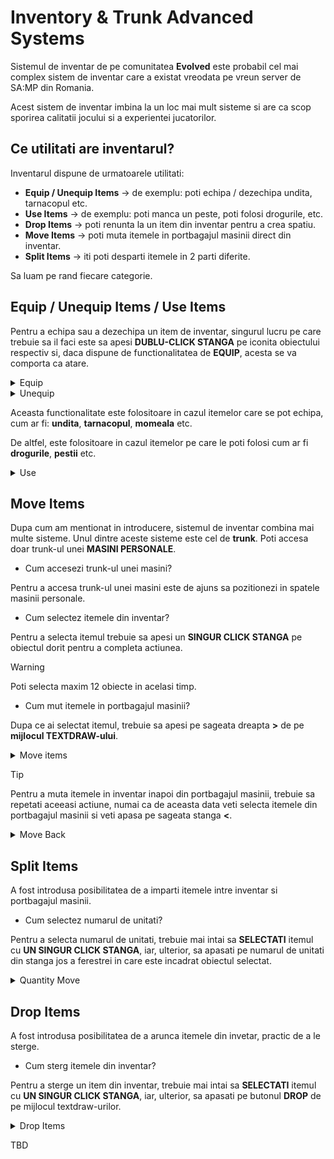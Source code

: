 # Inventory & Trunk Advanced Systems

Sistemul de inventar de pe comunitatea **Evolved** este probabil cel mai complex sistem de inventar care a existat vreodata pe vreun server de SA:MP din Romania.

Acest sistem de inventar imbina la un loc mai mult sisteme si are ca scop sporirea calitatii jocului si a experientei jucatorilor.

## Ce utilitati are inventarul?

Inventarul dispune de urmatoarele utilitati:
- **Equip / Unequip Items** -> de exemplu: poti echipa / dezechipa undita, tarnacopul etc.
- **Use Items**  -> de exemplu: poti manca un peste, poti folosi drogurile, etc.
- **Drop Items** -> poti renunta la un item din inventar pentru a crea spatiu.
- **Move Items** -> poti muta itemele in portbagajul masinii direct din inventar.
- **Split Items** -> iti poti desparti itemele in 2 parti diferite.

Sa luam pe rand fiecare categorie.

## Equip / Unequip Items / Use Items

Pentru a echipa sau a dezechipa un item de inventar, singurul lucru pe care trebuie sa il faci este sa apesi **DUBLU-CLICK STANGA** pe iconita obiectului respectiv si, daca dispune de functionalitatea de **EQUIP**, acesta se va comporta ca atare.

<details>
  <summary>Equip</summary>
  <img src="https://raw.githubusercontent.com/evolved-ro/wiki/main/assets/equip.gif" width="100%"/>
</details>


<details>
  <summary>Unequip</summary>
  <img src="https://raw.githubusercontent.com/evolved-ro/wiki/main/assets/unequip.gif" width="100%"/>
</details>

Aceasta functionalitate este folositoare in cazul itemelor care se pot echipa, cum ar fi: **undita**, **tarnacopul**, **momeala** etc.

De altfel, este folositoare in cazul itemelor pe care le poti folosi cum ar fi **drogurile**, **pestii** etc.

<details>
  <summary>Use</summary>
  <img src="https://raw.githubusercontent.com/evolved-ro/wiki/main/assets/use.gif" width="100%"/>
</details>

## Move Items

Dupa cum am mentionat in introducere, sistemul de inventar combina mai multe sisteme. Unul dintre aceste sisteme este cel de **trunk**. Poti accesa doar trunk-ul unei **MASINI PERSONALE**.

- Cum accesezi trunk-ul unei masini?

Pentru a accesa trunk-ul unei masini este de ajuns sa pozitionezi in spatele masinii personale.

- Cum selectez itemele din inventar?

Pentru a selecta itemul trebuie sa apesi un **SINGUR CLICK STANGA** pe obiectul dorit pentru a completa actiunea.

> [!WARNING]
> Poti selecta maxim 12 obiecte in acelasi timp.

- Cum mut itemele in portbagajul masinii?

Dupa ce ai selectat itemul, trebuie sa apesi pe sageata dreapta **>** de pe **mijlocul TEXTDRAW-ului**.

<details>
  <summary>Move items</summary>
  <img src="https://raw.githubusercontent.com/evolved-ro/wiki/main/assets/move.gif" width="100%"/>
</details>

> [!TIP]
> Pentru a muta itemele in inventar inapoi din portbagajul masinii, trebuie sa repetati aceeasi actiune, numai ca de aceasta data veti selecta itemele din portbagajul masinii si veti apasa pe sageata stanga **<**.

<details>
  <summary>Move Back</summary>
  <img src="https://raw.githubusercontent.com/evolved-ro/wiki/main/assets/move_back.gif" width="100%"/>
</details>

## Split Items

A fost introdusa posibilitatea de a imparti itemele intre inventar si portbagajul masinii.

- Cum selectez numarul de unitati?

Pentru a selecta numarul de unitati, trebuie mai intai sa **SELECTATI** itemul cu **UN SINGUR CLICK STANGA**, iar, ulterior, sa apasati pe numarul de unitati din stanga jos a ferestrei in care este incadrat obiectul selectat.

<details>
  <summary>Quantity Move</summary>
  <img src="https://raw.githubusercontent.com/evolved-ro/wiki/main/assets/quantity_move.gif" width="100%"/>
</details>

## Drop Items

A fost introdusa posibilitatea de a arunca itemele din invetar, practic de a le sterge.

- Cum sterg itemele din inventar?

Pentru a sterge un item din inventar, trebuie mai intai sa **SELECTATI** itemul cu **UN SINGUR CLICK STANGA**, iar, ulterior, sa apasati pe butonul **DROP** de pe mijlocul textdraw-urilor.

<details>
  <summary>Drop Items</summary>
  <img src="https://raw.githubusercontent.com/evolved-ro/wiki/main/assets/" width="100%"/>
</details>

TBD 